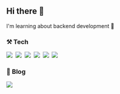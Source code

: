 <h2>Hi there 👋</h2>
<p>I'm learning about backend development 🌱</p>
<h3> ⚒️ Tech </h3>
<p>
  <img src="https://img.shields.io/badge/SpringBoot-6DB33F?style=flat-square&logo=SpringBoot&logoColor=white"/></a>&nbsp 
  <img src="https://img.shields.io/badge/Python-3766AB?style=flat-square&logo=Python&logoColor=white"/></a>&nbsp
  <img src="https://img.shields.io/badge/Java-ED8B00?style=flat-square&logo=openjdk&logoColor=white"/></a>&nbsp
  <img src="https://img.shields.io/badge/MySQL-4479A1?style=flat-square&logo=mysql&logoColor=white"/></a>&nbsp
  <img src="https://img.shields.io/badge/AWS-FF9900?style=flat-square&logo=amazonwebservices&logoColor=white"/></a>&nbsp
  <img src="https://img.shields.io/badge/FastAPI-009688?style=flat-square&logo=fastapi&logoColor=white"/></a>&nbsp
</p>
<h3> 💬 Blog </h3>
<p>
<!--   <a href="https://velog.io/@hjini"><img src="https://img.shields.io/badge/Velog-11B48A?style=flat-square&logo=Vimeo&logoColor=white"/></a>&nbsp -->
  <img src="https://img.shields.io/badge/Velog-11B48A?style=flat-square&logo=Vimeo&logoColor=white"/></a>&nbsp  
</p>
